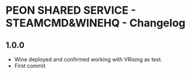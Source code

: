 # PEON SHARED SERVICE - STEAMCMD&WINEHQ - Changelog

## 1.0.0

- Wine deployed and confirmed working with VRising as test.
- First commit
